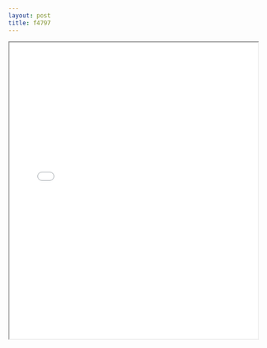 ```yaml
---
layout: post
title: f4797
---
```


<div class="pdf-container">
<iframe src="/ea/assets/pdfs/misc/f4797.pdf" height="600" width="100%" allowFullScreen="true"></iframe>
</div>


